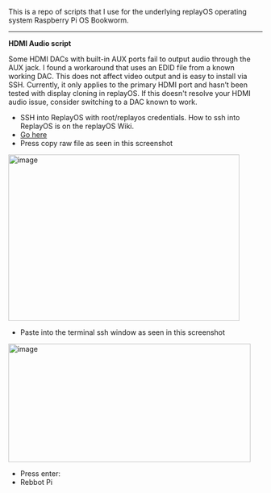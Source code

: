 This is a repo of scripts that I use for the underlying replayOS operating system Raspberry Pi OS Bookworm. 

---------------------------------------------

**HDMI Audio script**

Some HDMI DACs with built-in AUX ports fail to output audio through the AUX jack. I found a workaround that uses an EDID file from a known working DAC. This does not affect video output and is easy to install via SSH. Currently, it only applies to the primary HDMI port and hasn’t been tested with display cloning in replayOS. If this doesn't resolve your HDMI audio issue, consider switching to a DAC known to work.

- SSH into ReplayOS with root/replayos credentials. How to ssh into ReplayOS is on the replayOS Wiki.
- [Go here](https://github.com/forkymcforkface/CRT-Custom/blob/main/replay/HDMI/enable_hdmidac_audio.sh)
- Press copy raw file as seen in this screenshot
<img width="458" height="330" alt="image" src="https://github.com/user-attachments/assets/de262502-a985-4ae0-9e96-b814ed35122b" />

- Paste into the terminal ssh window as seen in this screenshot
<img width="480" height="235" alt="image" src="https://github.com/user-attachments/assets/031c9c95-9594-4879-ba60-de2cf614c2cd" />

- Press enter:
- Rebbot Pi
